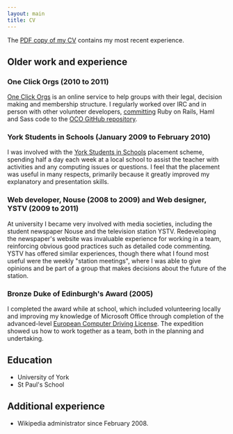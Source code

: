 ```yaml
---
layout: main
title: CV
---
```


The [PDF copy of my CV][pdf_cv] contains my most recent experience.

[pdf_cv]: muller_cv.pdf
[gh]: https://github.com/alexmuller

## Older work and experience ##

### One Click Orgs (2010 to 2011) ###

[One Click Orgs][oco] is an online service to help groups with their legal,
decision making and membership structure. I regularly worked over IRC and
in person with other volunteer developers, [committing][oco-commits]
Ruby on Rails, Haml and Sass code to the [OCO GitHub repository][oco-repo].

[oco]: http://www.oneclickorgs.com/
[oco-repo]: https://github.com/oneclickorgs/one-click-orgs
[oco-commits]: https://github.com/oneclickorgs/one-click-orgs/commits/master?author=alexmuller

### York Students in Schools (January 2009 to February 2010) ###

I was involved with the [York Students in Schools][ysis] placement scheme, spending
half a day each week at a local school to assist the teacher with activities
and any computing issues or questions. I feel that the placement was useful in
many respects, primarily because it greatly improved my explanatory and
presentation skills.

[ysis]: https://www.york.ac.uk/students/work-volunteering-careers/skills/volunteer/ysis/

### Web developer, Nouse (2008 to 2009) and Web designer, YSTV (2009 to 2011) ###

At university I became very involved with media societies, including the
student newspaper Nouse and the television station YSTV. Redeveloping the
newspaper's website was invaluable experience for working in a team,
reinforcing obvious good practices such as detailed code commenting. YSTV has
offered similar experiences, though there what I found most useful were the
weekly "station meetings", where I was able to give opinions and be
part of a group that makes decisions about the future of the station.

### Bronze Duke of Edinburgh's Award (2005) ###

I completed the award while at school, which included volunteering locally and
improving my knowledge of Microsoft Office through completion of the
advanced-level [European Computer Driving
License](http://www.bcs.org/category/14424). The expedition showed us how to
work together as a team, both in the planning and undertaking.

## Education ##

- University of York
- St Paul's School

## Additional experience ##

- Wikipedia administrator since February 2008.
